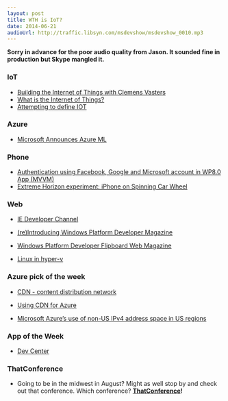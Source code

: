 ```yaml
---
layout: post
title: WTH is IoT?
date: 2014-06-21
audioUrl: http://traffic.libsyn.com/msdevshow/msdevshow_0010.mp3
---
```


**Sorry in advance for the poor audio quality from Jason. It sounded fine in production but Skype mangled it.**

### IoT

-   [Building the Internet of Things with Clemens Vasters](http://www.dotnetrocks.com/default.aspx?showNum=990)
-   [What is the Internet of Things?](http://www.ytechie.com/2014/06/what-is-the-internet-of-things/)
-   [Attempting to define IOT](http://brentdacodemonkey.wordpress.com/2014/06/19/attempting-to-define-iot/)

### Azure

- [Microsoft Announces Azure ML](http://techcrunch.com/2014/06/16/microsoft-announces-azure-ml-cloud-based-machine-learning-platform-that-can-predict-future-events/)

### Phone

 - [Authentication using Facebook, Google and Microsoft account in WP8.0 App (MVVM)](http://code.msdn.microsoft.com/wpapps/Authentication-using-cd382133)
 - [Extreme Horizon experiment: iPhone on Spinning Car  Wheel](http://blog.evilwindowdog.com/post/88969373226/extreme-car-experiment-horizon)

### Web

 - [IE Developer Channel](http://blogs.msdn.com/b/ie/archive/2014/06/16/announcing-internet-explorer-developer-channel.aspx)

 - [(re)Introducing Windows Platform Developer Magazine](http://www.ageofmobility.com/?p=1981)

 - [Windows Platform Developer Flipboard Web Magazine](https://flipboard.com/section/windows-platform-developer-bINQQi)

 - [Linux in hyper-v](http://blogs.msdn.com/b/virtual_pc_guy/archive/2014/06/16/what-version-of-linux-supports-what-in-hyper-v.aspx)

### Azure pick of the week

 - [CDN - content distribution network](http://azure.microsoft.com/en-us/documentation/articles/cdn-how-to-use)

 - [Using CDN for Azure](http://azure.microsoft.com/en-us/documentation/articles/cdn-how-to-use/)

 - [Microsoft Azure’s use of non-US IPv4 address space in US regions](http://azure.microsoft.com/blog/2014/06/11/windows-azures-use-of-non-us-ipv4-address-space-in-us-regions/)

### App of the Week

 - [Dev Center](http://www.windowsphone.com/s?appid=2d3063c2-4b29-4e69-9c03-50b67b0e6aec)

### ThatConference

 - Going to be in the midwest in August? Might as well stop by and check out that conference. Which conference? **[ThatConference](http://ThatConference.com)!**
